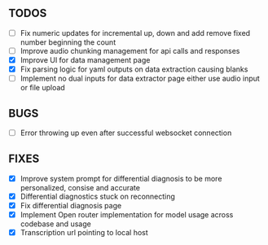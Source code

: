 ## TODOS

- [ ] Fix numeric updates for incremental up, down and add remove fixed number beginning the count
- [ ] Improve audio chunking management for api calls and responses
- [X] Improve UI for data management page
- [X] Fix parsing logic for yaml outputs on data extraction causing blanks
- [ ] Implement no dual inputs for data extractor page either use audio input or file upload

## BUGS

- [  ] Error throwing up even after successful websocket connection

## FIXES

- [X] Improve system prompt for differential diagnosis to be more personalized, consise and accurate
- [X] Differential diagnostics stuck on reconnecting
- [X] Fix differential diagnosis page
- [X] Implement Open router implementation for model usage across codebase and usage
- [X] Transcription url pointing to local host
